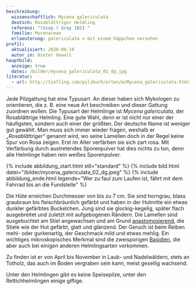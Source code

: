 ```yaml
---
beschreibung:
  wissenschaftlich: Mycena galericulata
  deutsch: Rosablättriger Helmling
  referenz: "(Scop.) Gray 1821 "
  familie: Mycenaceae
  erlaeuterung: galericulata = mit einem Käppchen versehen
profil:
  aktualisiert: 2020-08-10
  autor_in: Dieter Gewalt
hauptbild:
  anzeige: true
  datei: /bilder/mycena_galericulata_01_dg.jpg
literatur:
  - url: http://tintling.com/pilzbuch/arten/m/Mycena_galericulata.html
---
```

Jede Pilzgattung hat eine Typusart. An dieser haben sich Mykologen zu orientieren, die z. B. eine neue Art beschreiben und dieser Gattung zuordnen wollen. Die Typusart der Helmlinge ist *Mycena galericulata*, der Rosablättrige Helmling. Eine gute Wahl, denn er ist nicht nur einer der häufigsten, sondern auch einer der größten. Der deutsche Name ist weniger gut gewählt. Man muss sich immer wieder fragen, weshalb er *„Rosablättriger“* genannt wird, wo seine Lamellen doch in der Regel keine Spur von Rosa zeigen. Erst im Alter verfärben sie sich zart rosa. Mit Verfärbung durch austretendes Sporenpulver hat dies nichts zu tun, denn alle Helmlinge haben rein weißes Sporenpulver.

{% include abbildung_start.html stil="standard" %}
{% include bild.html datei="/bilder/mycena_galericulata_02_dg.jpeg" %}
{% include abbildung_ende.html legende="Wer zu faul zum Laufen ist, fährt mit dem Fahrrad bis an die Fundstelle" %}

Die Hüte erreichen Durchmesser von bis zu 7 cm. Sie sind horngrau, blass graubraun bis fleischbräunlich gefärbt und haben in der Hutmitte ein etwas dunkler gefärbtes Buckelchen. Jung sind sie glockig-kegelig, später flach ausgebreitet und zuletzt mit aufgebogenen Rändern.  Die Lamellen sind ausgebuchtet am Stiel angewachsen und am Grund [anastomosierend](Anastomosen "Glossar"), die Stiele wie der Hut gefärbt, glatt und glänzend. Der Geruch ist beim Reiben mehl- oder gurkenartig, der Geschmack mild und etwas mehlig. Ein wichtiges mikroskopisches Merkmal sind die zweisporigen [Basidien](Basidien "Glossar"), die aber auch bei einigen anderen Helmlingsarten vorkommen.


Zu finden ist er von April bis November in Laub- und Nadelwäldern, stets an Totholz, das auch im Boden vergraben sein kann, meist gesellig wachsend.

Unter den Helmlingen gibt es keine Speisepilze, unter den Rettichhelmlingen einige giftige.